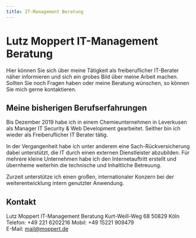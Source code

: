 ```yaml
---
title: IT-Management Beratung
---
```


# Lutz Moppert IT-Management Beratung
Hier können Sie sich über meine Tätigkeit als freiberuflicher IT-Berater näher informieren und sich ein grobes Bild über meine Arbeit machen. Sollten Sie noch Fragen haben oder meine Beratung wünschen, so können Sie mich gerne kontaktieren. 

## Meine bisherigen Berufserfahrungen
Bis Dezember 2019  habe ich in einem Chemieunternehmen in Leverkusen als Manager IT Security & Web Development gearbeitet. Seither bin ich wieder als Freiberuflicher IT Berater tätig.

In der Vergangenheit habe ich unter anderem eine Sach-Rückversicherung dabei unterstützt, die IT durch einen externen Dienstleister abzubilden. Für mehrere kleine Unternehmen habe ich den Internetauftritt erstellt und übernheme weiterhin die technische und Inhaltliche Betreuung.

Zurzeit unterstütze ich einen großen, internationaler Konzern bei der weiterentwicklung intern genutzter Anwendung.

## Kontakt
Lutz Moppert 
IT-Management Beratung 
Kurt-Weill-Weg 68
50829 Köln 
Telefon: +49 221 6202216
Mobil:   +49 15221 909479  
E-Mail:  mail@moppert.de  
